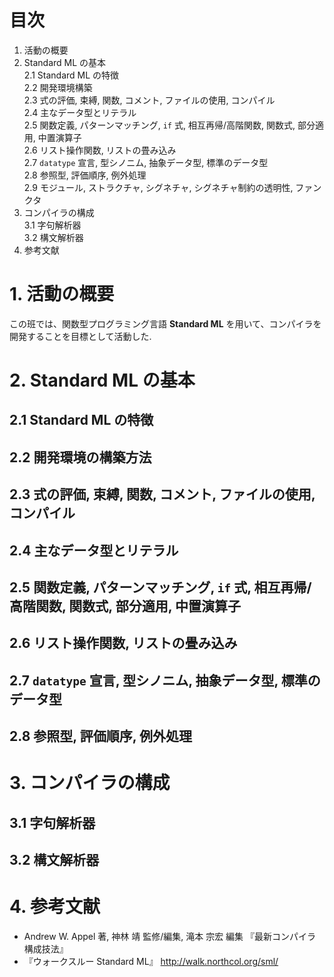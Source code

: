 # 目次

1. 活動の概要
2. Standard ML の基本  
  2.1 Standard ML の特徴  
  2.2 開発環境構築  
  2.3 式の評価, 束縛, 関数, コメント, ファイルの使用, コンパイル  
  2.4 主なデータ型とリテラル  
  2.5 関数定義, パターンマッチング, ``if`` 式, 相互再帰/高階関数, 関数式, 部分適用, 中置演算子  
  2.6 リスト操作関数, リストの畳み込み  
  2.7 ``datatype`` 宣言, 型シノニム, 抽象データ型, 標準のデータ型  
  2.8 参照型, 評価順序, 例外処理  
  2.9 モジュール, ストラクチャ, シグネチャ, シグネチャ制約の透明性, ファンクタ
3. コンパイラの構成  
  3.1 字句解析器  
  3.2 構文解析器
4. 参考文献

# 1. 活動の概要

この班では、関数型プログラミング言語 <b>Standard ML</b> を用いて、コンパイラを開発することを目標として活動した.

# 2. Standard ML の基本

## 2.1 Standard ML の特徴

## 2.2 開発環境の構築方法

## 2.3 式の評価, 束縛, 関数, コメント, ファイルの使用, コンパイル

## 2.4 主なデータ型とリテラル

## 2.5 関数定義, パターンマッチング, ``if`` 式, 相互再帰/高階関数, 関数式, 部分適用, 中置演算子

## 2.6 リスト操作関数, リストの畳み込み

## 2.7 ``datatype`` 宣言, 型シノニム, 抽象データ型, 標準のデータ型

## 2.8 参照型, 評価順序, 例外処理

# 3. コンパイラの構成

## 3.1 字句解析器

## 3.2 構文解析器

# 4. 参考文献

- Andrew W. Appel 著, 神林 靖 監修/編集, 滝本 宗宏 編集 『最新コンパイラ構成技法』
- 『ウォークスルー Standard ML』 http://walk.northcol.org/sml/
